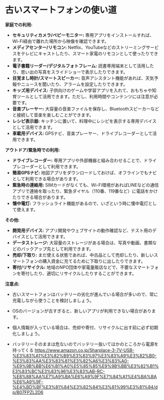 # 古いスマートフォンの使い道

**家庭での利用:**

* **セキュリティカメラ/ベビーモニター:** 専用アプリをインストールすれば、Wi-Fi経由で離れた場所から映像を確認できます。
* **メディアセンター/リモコン:** Netflix、YouTubeなどのストリーミングサービスをテレビにキャストしたり、スマート家電のリモコンとして使ったりできます。
* **電子書籍リーダー/デジタルフォトフレーム:** 読書専用端末として活用したり、思い出の写真をスライドショーで表示したりできます。
* **目覚まし時計/スマートスピーカー:** 音声アシスタント機能があれば、天気予報やニュースを聞いたり、アラームを設定したりできます。
* **キッズ用デバイス:** 子供向けのゲームや学習アプリを入れて、おもちゃや知育ツールとして活用できます。ただし、利用時間やコンテンツには注意が必要です。
* **音楽プレーヤー:** 大容量の音楽ファイルを保存し、Bluetoothスピーカーなどと接続して音楽を楽しむことができます。
* **レシピ表示器:** キッチンに置いて、料理中にレシピを表示する専用デバイスとして活用できます。
* **車載用デバイス:** GPSナビ、音楽プレーヤー、ドライブレコーダーとして活用できます。

**アウトドア/緊急時での利用:**

* **ドライブレコーダー:** 専用アプリや外部機器と組み合わせることで、ドライブレコーダーとして利用できます。
* **簡易GPSナビ:** 地図アプリをダウンロードしておけば、オフラインでもナビとして利用できる場合があります。
* **緊急時の連絡用:** SIMカードがなくても、Wi-Fi環境があればLINEなどの通信アプリで連絡を取ったり、緊急ダイヤル（110番、119番など）に電話をかけたりできる場合があります。
* **懐中電灯:** フラッシュライト機能があるので、いざという時に懐中電灯として使えます。

**その他:**

* **開発用デバイス:** アプリ開発やウェブサイトの動作確認など、テスト用のデバイスとして活用できます。
* **データストレージ:** 大容量のストレージがある場合は、写真や動画、書類などのバックアップ先として利用できます。
* **売却/下取り:** まだ使える状態であれば、中古品として売却したり、新しいスマートフォンの購入資金に充てるために下取りに出したりできます。
* **寄付/リサイクル:** 地域のNPO団体や家電量販店などで、不要なスマートフォンを寄付したり、適切にリサイクルしたりすることができます。

**注意点:**

* 古いスマートフォンはバッテリーの劣化が進んでいる場合が多いので、常に充電しながら使うことを検討しましょう。
* OSのバージョンが古すぎると、新しいアプリが利用できない場合があります。
* 個人情報が入っている場合は、売却や寄付、リサイクルに出す前に必ず初期化しましょう。

* バッテリーそのままは危ないのでバッテリー抜いてほかのところから電源を持ってくる
  https://www.amazon.co.jp/Sharplace-3-7V-USB-%E3%83%A1%E3%82%B9%E3%83%97%E3%83%A9%E3%82%B0-%E3%83%AA%E3%83%81%E3%82%A6%E3%83%A0-%E9%9B%BB%E6%B1%A0%E5%85%85%E9%9B%BB%E3%82%B1%E3%83%BC%E3%83%96%E3%83%AB-RC-%E8%88%AA%E7%A9%BA%E6%A9%9F%E7%84%A1%E4%BA%BA%E6%A9%9F-%E4%BD%BF%E3%81%84%E3%82%84%E3%81%99%E3%81%84/dp/B07FPZL2D6
